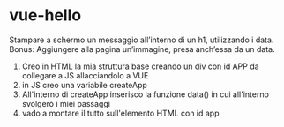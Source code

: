 # vue-hello

Stampare a schermo un messaggio all’interno di un h1, utilizzando i data.
Bonus: Aggiungere alla pagina un’immagine, presa anch’essa da un data.

1. Creo in HTML la mia struttura base creando un div con id APP da collegare a JS allacciandolo a VUE
2. in JS creo una variabile createApp
3. All'interno di createApp inserisco la funzione data() in cui all'interno svolgerò i miei passaggi
4. vado a montare il tutto sull'elemento HTML con id app
